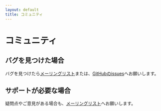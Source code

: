 ```yaml
---
layout: default
title: コミュニティ
---
```


コミュニティ
==============

バグを見つけた場合
------------------
バグを見つけたら[メーリングリスト](http://lists.sourceforge.jp/mailman/listinfo/logaling-users)または、[GitHubのissues](https://github.com/logaling/logaling-command/issues)へお願いします。


サポートが必要な場合
--------------------
疑問点やご意見がある場合も、[メーリングリスト](http://lists.sourceforge.jp/mailman/listinfo/logaling-users)へお願いします。

